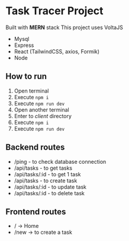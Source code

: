 # Task Tracer Project

Built with **MERN** stack
This project uses VoltaJS

- Mysql
- Express
- React (TailwindCSS, axios, Formik)
- Node


## How to run

1. Open terminal
2. Execute `npm i`
3. Execute `npm run dev`
4. Open another terminal
5. Enter to *client* directory
6. Execute `npm i`
7. Execute `npm run dev`


## Backend routes
- <localhost>/ping -  to check database connection
- <localhost>/api/tasks -  to get tasks
- <localhost>/api/tasks/:id -  to get 1 task
- <localhost>/api/tasks -  to create task
- <localhost>/api/tasks/:id -  to update task
- <localhost>/api/tasks/:id -  to delete task

## Frontend routes
- / -> Home
- /new -> to create a task